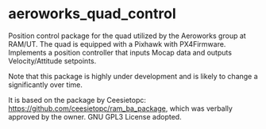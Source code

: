 # aeroworks_quad_control
Position control package for the quad utilized by the Aeroworks group at RAM/UT. The quad is equipped with a Pixhawk with PX4Firmware. Implements a position controller that inputs Mocap data and outputs Velocity/Attitude setpoints. 

Note that this package is highly under development and is likely to change a significantly over time.

It is based on the package by Ceesietopc: <url>https://github.com/ceesietopc/ram_ba_package</url>, which was verbally approved by the owner. GNU GPL3 License adopted.
